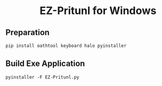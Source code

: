 <h1 align="center">EZ-Pritunl for Windows</h1>

## Preparation
```pip install oathtool keyboard halo pyinstaller```

## Build Exe Application
```pyinstaller -F EZ-Pritunl.py```